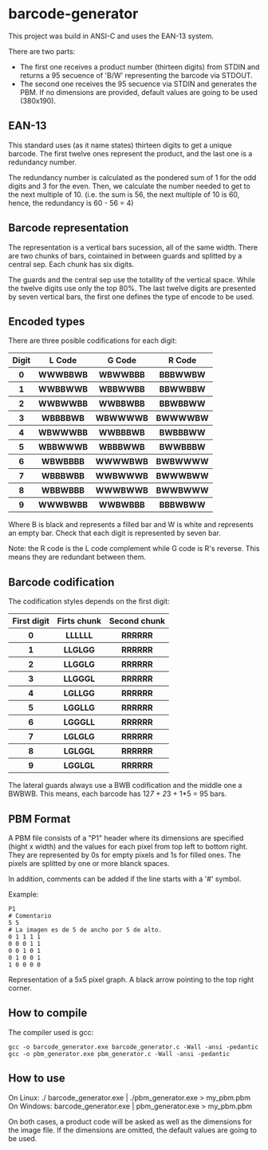 # barcode-generator
This project was build in ANSI-C and uses the EAN-13 system.

There are two parts:
  - The first one receives a product number (thirteen digits) from STDIN and returns a 95 secuence of 'B/W'
  representing the barcode via STDOUT.
  - The second one receives the 95 secuence via STDIN and generates the PBM. If no dimensions are provided, default values 
  are going to be used (380x190).
  

## EAN-13
This standard uses (as it name states) thirteen digits to get a unique barcode.
The first twelve ones represent the product, and the last one is a redundancy number.

The redundancy number is calculated as the pondered sum of 1 for the odd digits and 3 for the even.
Then, we calculate the number needed to get to the next multiple of 10. (i.e. the sum is 56, the next multiple of 10 is 60,
hence, the redundancy is 60 - 56 = 4)


## Barcode representation
The representation is a vertical bars sucession, all of the same width.
There are two chunks of bars, cointained in between guards and splitted by a central sep. Each chunk has six digits.

The guards and the central sep use the totallity of the vertical space. While the twelve digits use only the top 80%.
The last twelve digits are presented by seven vertical bars, the first one defines the type of encode to be used.


## Encoded types
There are three posible codifications for each digit:

<table>
  <tr>
    <th> Digit </th>
    <th> L Code </th>
    <th> G Code </th>
    <th> R Code </th>
  </tr>
  <tr>
    <th> 0 </th>
    <th> WWWBBWB </th>
    <th> WBWWBBB </th>
    <th> BBBWWBW </th>
  </tr>
  <tr>
    <th> 1 </th>
    <th> WWBBWWB </th>
    <th> WBBWWBB </th>
    <th> BBWWBBW </th>
  </tr>
  <tr>
    <th> 2 </th>
    <th> WWBWWBB </th>
    <th> WWBBWBB </th>
    <th> BBWBBWW </th>
  </tr>
  <tr>
    <th> 3 </th>
    <th> WBBBBWB </th>
    <th> WBWWWWB </th>
    <th> BWWWWBW </th>
  </tr>
  <tr>
    <th> 4 </th>
    <th> WBWWWBB </th>
    <th> WWBBBWB </th>
    <th> BWBBBWW </th>
  </tr>
  <tr>
    <th> 5 </th>
    <th> WBBWWWB </th>
    <th> WBBBWWB </th>
    <th> BWWBBBW </th>
  </tr>
  <tr>
    <th> 6 </th>
    <th> WBWBBBB </th>
    <th> WWWWBWB </th>
    <th> BWBWWWW </th>
  </tr>
  <tr>
    <th> 7 </th>
    <th> WBBBWBB </th>
    <th> WWBWWWB </th>
    <th> BWWWBWW </th>
  </tr>
  <tr>
    <th> 8 </th>
    <th> WBBWBBB </th>
    <th> WWWBWWB </th>
    <th> BWWBWWW </th>
  </tr>
  <tr>
    <th> 9 </th>
    <th> WWWBWBB </th>
    <th> WWBWBBB </th>
    <th> BBBWBWW </th>
  </tr>
</table>

Where B is black and represents a filled bar and W is white and represents an empty bar.
Check that each digit is represented by seven bar.

Note: the R code is the L code complement while G code is R's reverse. This means they are redundant between them.


## Barcode codification
The codification styles depends on the first digit:

<table>
  <tr>
    <th> First digit </th>
    <th> Firts chunk </th>
    <th> Second chunk </th>
  </tr>
  <tr>
    <th> 0 </th>
    <th> LLLLLL </th>
    <th> RRRRRR </th>
  </tr>
  <tr>
    <th> 1 </th>
    <th> LLGLGG </th>
    <th> RRRRRR </th>
  </tr>
  <tr>
    <th> 2 </th>
    <th> LLGGLG </th>
    <th> RRRRRR </th>
  </tr>
  <tr>
    <th> 3 </th>
    <th> LLGGGL </th>
    <th> RRRRRR </th>
  </tr>
  <tr>
    <th> 4 </th>
    <th> LGLLGG </th>
    <th> RRRRRR </th>
  </tr>
  <tr>
    <th> 5 </th>
    <th> LGGLLG </th>
    <th> RRRRRR </th>
  </tr>
  <tr>
    <th> 6 </th>
    <th> LGGGLL </th>
    <th> RRRRRR </th>
  </tr>
  <tr>
    <th> 7 </th>
    <th> LGLGLG </th>
    <th> RRRRRR </th>
  </tr>
  <tr>
    <th> 8 </th>
    <th> LGLGGL </th>
    <th> RRRRRR </th>
  </tr>
  <tr>
    <th> 9 </th>
    <th> LGGLGL</th>
    <th> RRRRRR </th>
  </tr>
</table>

The lateral guards always use a BWB codification and the middle one a BWBWB. This means, each barcode has 12*7 + 2*3 + 1*5 = 95 bars.


## PBM Format
A PBM file consists of a "P1" header where its dimensions are specified (hight x width) and the values for each pixel from top left to
bottom right. They are represented by 0s for empty pixels and 1s for filled ones.
The pixels are splitted by one or more blanck spaces.

In addition, comments can be added if the line starts with a '#' symbol.

Example:

`P1`<br>
`# Comentario`<br>
`5 5`<br>
`# La imagen es de 5 de ancho por 5 de alto.`<br>
`0 1 1 1 1`<br>
`0 0 0 1 1`<br>
`0 0 1 0 1`<br>
`0 1 0 0 1`<br>
`1 0 0 0 0`<br>


Representation of a 5x5 pixel graph. A black arrow pointing to the top right corner.


## How to compile
The compiler used is gcc:

`gcc -o barcode_generator.exe barcode_generator.c -Wall -ansi -pedantic` <br>
`gcc -o pbm_generator.exe pbm_generator.c -Wall -ansi -pedantic`

## How to use
On Linux: ./ barcode_generator.exe | ./pbm_generator.exe > my_pbm.pbm
On Windows: barcode_generator.exe | pbm_generator.exe > my_pbm.pbm

On both cases, a product code will be asked as well as the dimensions for the image file.
If the dimensions are omitted, the default values are going to be used.

